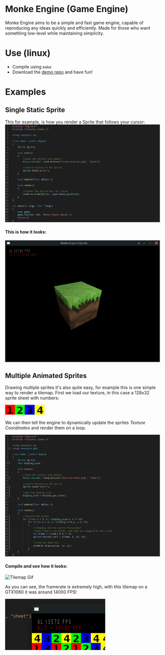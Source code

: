 # Monke Engine (Game Engine)

Monke Engine aims to be a simple and fast game engine, capable of reproducing any ideas quickly and efficiently.
Made for those who want something low-level while maintaining simplicity.

# Use (linux)
- Compile using `make`
- Download the [demo repo](https://github.com/grazianobolla/monke-engine-demo) and have fun!

# Examples
## Single Static Sprite
This for example, is how you render a Sprite that follows your cursor:
![Code Example](https://github.com/grazianobolla/monke-engine/blob/stable/readme/simple_sprite_code.png "Code Example")
#### This is how it looks:

![Code Example](https://github.com/grazianobolla/monke-engine/blob/stable/readme/simple_sprite_example.png "Code Example")

## Multiple Animated Sprites
Drawing multiple sprites it's also quite easy, for example this is one simple way to render a tilemap.
First we load our texture, in this case a 128x32 sprite sheet with numbers:

![Code Example](https://github.com/grazianobolla/monke-engine/blob/stable/readme/sheet.png "Code Example")

We can then tell the engine to dynamically update the sprites *Texture Coordinates* and render them on a loop.

![Code Example](https://github.com/grazianobolla/monke-engine/blob/stable/readme/tilemap_code.png "Code Example")

#### Compile and see how it looks:

![Tilemap Gif](https://github.com/grazianobolla/monke-engine/blob/stable/readme/tilemap_gif.gif)

As you can see, the framerate is extremely high, with this tilemap on a GTX1060 it was around 14000 FPS!

![Framerate](https://github.com/grazianobolla/monke-engine/blob/stable/readme/tilemap_framerate.png "Framerate")
